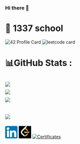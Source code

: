 ### Hi there 👋

<!--
**Mounadi05/Mounadi05** is a ✨ _special_ ✨ repository because its `README.md` (this file) appears on your GitHub profile.
Here are some ideas to get you started:
- 🔭 I’m currently working on ...
- 🌱 I’m currently learning ...
- 👯 I’m looking to collaborate on ...
- 🤔 I’m looking for help with ...
- 💬 Ask me about ...
- 📫 How to reach me: ...
- 😄 Pronouns: ...
- ⚡ Fun fact: ...
-->
# 🏫 1337 school
![42 Profile Card](https://1337-readme-hxx2.vercel.app/api/profile?cursus=42cursus&dark=true&login=ael-bekk) ![leetcode card](https://stats-cards-4b1n8mmbp-hxx2.vercel.app/api/leetcode/?username=ael-bekk)

 # 📊GitHub Stats :
![](https://github-readme-stats.vercel.app/api?username=ael-bekk&theme=dark&hide_border=true&include_all_commits=true&count_private=true)<br/>
![](https://github-readme-streak-stats.herokuapp.com/?user=ael-bekk&theme=dark&hide_border=true)<br/>
![](https://github-readme-stats.vercel.app/api/top-langs/?username=ael-bekk&theme=dark&hide_border=true&include_all_commits=true&count_private=true&layout=compact&hide=php,html,javascript,css,scss,dart)
---
![](https://komarev.com/ghpvc/?username=ael-bekk&label=Visitors+Count&color=brightgreen) 
---
[<img src='https://github.com/ael-bekk/ael-bekk/blob/main/img/download.png' alt='linkedin' height='40'>](https://www.linkedin.com/in/el-bekkali-abdellah-a812aa241/) [<img src='https://github.com/ael-bekk/ael-bekk/blob/main/img/download2.png' height='40'>](https://leetcode.com/ael-bekk/) [<img src='https://cdn-icons-png.flaticon.com/512/1/1700.png' alt='Certificates' height='40'>](https://github.com/ablaamim/Certificates)
